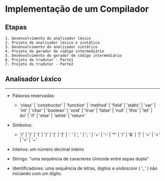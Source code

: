 # Implementação de um Compilador


## Etapas

	1. Desenvolvimento do analisador léxico
	2. Projeto do analisador léxico e sintático
	3. Desenvolvimento do analisador sintático 
    4. Projeto do gerador de código intermediário 
	5. Desenvolvimento do gerador de código intermediário
    6. Projeto do tradutor - Parte1 
    7. Projeto do tradutor - Parte2
	

## Analisador Léxico
-------------------
* Palavras reservadas: 

	* 'class' | 'constructor' | 'function' | 'method' | 'field' | 'static' | 'var' | 'int' | 'char' | 'boolean' | 'void' | 'true' | 'false' | 'null' | 'this' | 'let' |  do' | 'if' | 'else' | 'while' | 'return’

- Símbolos: 
	* '{' | '}' | '(' | ')' | '[' | ']' | '. ' | ', ' | '; ' | '+' | '-' | '*' | '/' | '&' | '|' | '<' | '>' | '=' | '~'

- Inteiros: um número decimal inteiro
- Strings: "uma sequência de caracteres Unicode entre aspas dupla"
- Identificadores: uma sequência de letras, digitos e *undescore* ( '_' ) não iniciando com um dígito.
